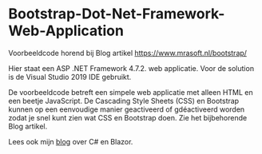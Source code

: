 # Bootstrap-Dot-Net-Framework-Web-Application
Voorbeeldcode horend bij Blog artikel https://www.mrasoft.nl/bootstrap/

Hier staat een ASP .NET Framework 4.7.2. web applicatie. Voor de solution is de Visual Studio 2019 IDE gebruikt.

De voorbeeldcode betreft een simpele web applicatie met alleen HTML en een beetje JavaScript. De Cascading Style Sheets (CSS) en Bootstrap kunnen op een eenvoudige manier geactiveerd of gdéactiveerd worden zodat je snel kunt zien wat CSS en Bootstrap doen. Zie het bijbehorende Blog artikel.

Lees ook mijn [blog](https://www.mrasoft.nl) over C# en Blazor.
